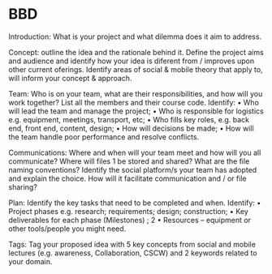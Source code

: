 # BBD

Introduction: What is your project and what dilemma does it aim to address.

Concept: outline the idea and the rationale behind it. Define the project aims and audience and identify how
your idea is diferent from / improves upon other current oferings. Identify areas of social & mobile theory
that apply to, will inform your concept & approach.

Team: Who is on your team, what are their responsibilities, and how will you work together? List all the
members and their course code. Identify:
• Who will lead the team and manage the project;
• Who is responsible for logistics e.g. equipment, meetings, transport, etc;
• Who fills key roles, e.g. back end, front end, content, design;
• How will decisions be made;
• How will the team handle poor performance and resolve conflicts.

Communications: Where and when will your team meet and how will you all communicate? Where will files 1
be stored and shared? What are the file naming conventions?
Identify the social platform/s your team has adopted and explain the choice. How will it facilitate
communication and / or file sharing?

Plan: Identify the key tasks that need to be completed and when. Identify:
• Project phases e.g. research; requirements; design; construction;
• Key deliverables for each phase (Milestones) ; 2
• Resources – equipment or other tools/people you might need.

Tags: Tag your proposed idea with 5 key concepts from social and mobile lectures (e.g. awareness,
Collaboration, CSCW) and 2 keywords related to your domain.
